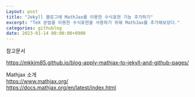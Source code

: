 ```yaml
---
Layout: post 
title: "Jekyll 블로그에 MathJax를 이용한 수식표현 기능 추가하기" 
excerpt: "TeX 문법을 이용한 수식표현을 사용하기 위해 MathJax를 추가해보았다." 
categories: githublog
date: 2023-01-14 00:00:00+0900
---
```


참고문서  

https://mkkim85.github.io/blog-apply-mathjax-to-jekyll-and-github-pages/

Mathjax 소개  
https://www.mathjax.org/  
https://docs.mathjax.org/en/latest/index.html  

